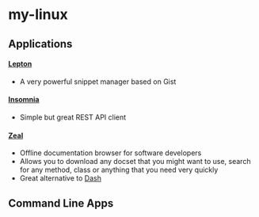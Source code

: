 # my-linux

## Applications

#### [Lepton](https://github.com/hackjutsu/Lepton)

-  A very powerful snippet manager based on Gist

#### [Insomnia](https://insomnia.rest/)

- Simple but great REST API client

#### [Zeal](https://zealdocs.org/)

- Offline documentation browser for software developers 
- Allows you to download any docset that you might want to use, search for any method, class or anything that you need very quickly 
- Great alternative to [Dash](https://kapeli.com/dash)

## Command Line Apps
